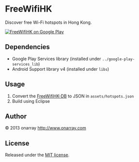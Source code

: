 # FreeWifiHK

Discover free Wi-Fi hotspots in Hong Kong.

[![FreeWifiHK on Google Play][playth]][play]

  [play]: https://play.google.com/store/apps/details?id=com.onarray.freewifihk
  [playth]: https://developer.android.com/images/brand/en_generic_rgb_wo_60.png

## Dependencies

* Google Play Services library (installed under `../google-play-services_lib`)
* Android Support library v4 (installed under `libs`)

## Usage

1. Convert the [FreeWifiHK-DB][db] to JSON in `assets/hotspots.json`
2. Build using Eclipse

  [db]: https://github.com/freewifihk/freewifihk-db

## Author

© 2013 onarray <http://www.onarray.com>

## License

Released under the [MIT license](http://onarray.mit-license.org).
